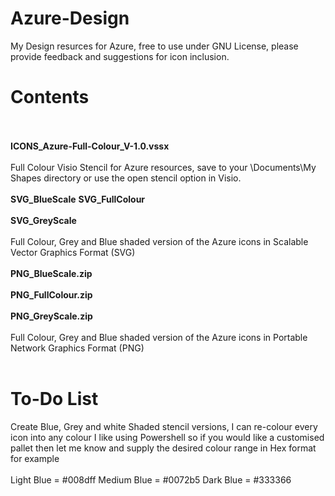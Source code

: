 # Azure-Design
My Design resurces for Azure, free to use under GNU License, please provide feedback and suggestions for icon inclusion.

<h1>Contents</h1>
<br></br>
<B>ICONS_Azure-Full-Colour_V-1.0.vssx </B>
<br></br>
Full Colour Visio Stencil for Azure resources, save to your \Documents\My Shapes directory or use the open stencil option in Visio. 
<br></br>
<B>SVG_BlueScale</B>
<B>SVG_FullColour</B><br></br>
<B>SVG_GreyScale</B><br></br>
Full Colour, Grey and Blue shaded version of the Azure icons in Scalable Vector Graphics Format (SVG)
<br></br>
<B>PNG_BlueScale.zip</B><br></br>
<B>PNG_FullColour.zip</B><br></br>
<B>PNG_GreyScale.zip</B><br></br>
Full Colour, Grey and Blue shaded version of the Azure icons in Portable Network Graphics Format (PNG)
<br></br>
<h1>To-Do List</h1>
Create Blue, Grey and white Shaded stencil versions, I can re-colour every icon into any colour I like using Powershell so if you would like a customised pallet then let me know and supply the desired colour range in Hex format for example
<br></br>
Light Blue  = #008dff
Medium Blue = #0072b5
Dark Blue   = #333366

